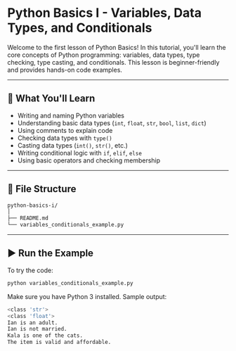 # Python Basics I - Variables, Data Types, and Conditionals

Welcome to the first lesson of Python Basics! In this tutorial, you'll learn the core concepts of Python programming: variables, data types, type checking, type casting, and conditionals. This lesson is beginner-friendly and provides hands-on code examples.

---

## 🧠 What You'll Learn

- Writing and naming Python variables
- Understanding basic data types (`int`, `float`, `str`, `bool`, `list`, `dict`)
- Using comments to explain code
- Checking data types with `type()`
- Casting data types (`int()`, `str()`, etc.)
- Writing conditional logic with `if`, `elif`, `else`
- Using basic operators and checking membership

---

## 📁 File Structure
```bash
python-basics-i/
│
├── README.md
└── variables_conditionals_example.py
```

---

## ▶️ Run the Example

To try the code:

```bash
python variables_conditionals_example.py
```

Make sure you have Python 3 installed. Sample output:

```bash
<class 'str'>
<class 'float'>
Ian is an adult.
Ian is not married.
Kala is one of the cats.
The item is valid and affordable.
```

